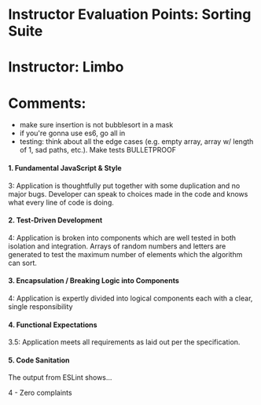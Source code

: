 # Instructor Evaluation Points: Sorting Suite
# Instructor: Limbo
# Comments:
* make sure insertion is not bubblesort in a mask
* if you're gonna use es6, go all in
* testing: think about all the edge cases (e.g. empty array, array w/ length of 1, sad paths, etc.). Make tests BULLETPROOF


#### 1. Fundamental JavaScript & Style

3: Application is thoughtfully put together with some duplication and no major bugs. Developer can speak to choices made in the code and knows what every line of code is doing.

#### 2. Test-Driven Development

4: Application is broken into components which are well tested in both isolation and integration. Arrays of random numbers and letters are generated to test the maximum number of elements which the algorithm can sort.

#### 3. Encapsulation / Breaking Logic into Components

4: Application is expertly divided into logical components each with a clear, single responsibility


#### 4. Functional Expectations

3.5: Application meets all requirements as laid out per the specification.

#### 5. Code Sanitation

The output from ESLint shows…

4 - Zero complaints
